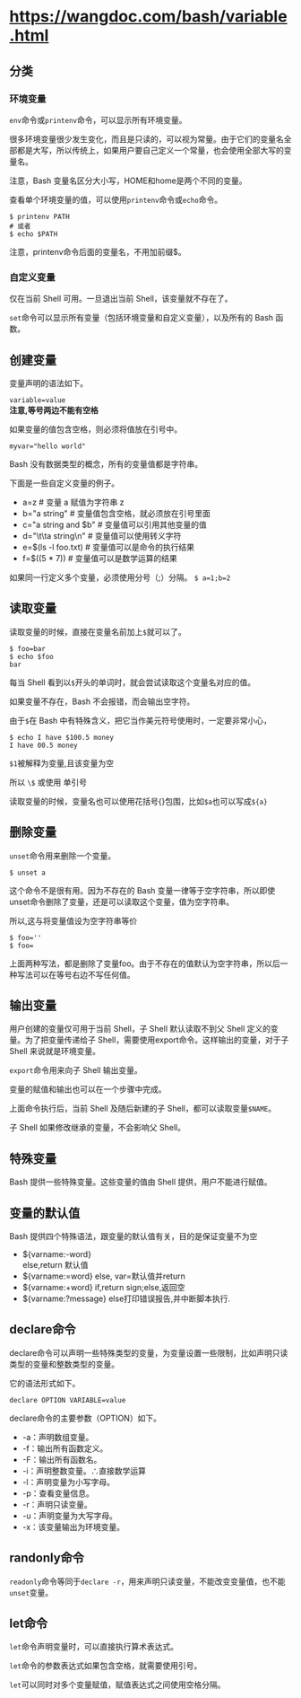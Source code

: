 # <https://wangdoc.com/bash/variable.html>

## 分类

### 环境变量

`env`命令或`printenv`命令，可以显示所有环境变量。

很多环境变量很少发生变化，而且是只读的，可以视为常量。由于它们的变量名全部都是大写，所以传统上，如果用户要自己定义一个常量，也会使用全部大写的变量名。

注意，Bash 变量名区分大小写，HOME和home是两个不同的变量。

查看单个环境变量的值，可以使用`printenv`命令或`echo`命令。

```
$ printenv PATH
# 或者
$ echo $PATH
```

注意，printenv命令后面的变量名，不用加前缀$。

### 自定义变量

仅在当前 Shell 可用。一旦退出当前 Shell，该变量就不存在了。

`set`命令可以显示所有变量（包括环境变量和自定义变量），以及所有的 Bash 函数。

## 创建变量

变量声明的语法如下。

`variable=value`  
**注意,等号两边不能有空格**

如果变量的值包含空格，则必须将值放在引号中。

`myvar="hello world"`

Bash 没有数据类型的概念，所有的变量值都是字符串。

下面是一些自定义变量的例子。

- a=z                     # 变量 a 赋值为字符串 z
- b="a string"            # 变量值包含空格，就必须放在引号里面
- c="a string and $b"     # 变量值可以引用其他变量的值
- d="\t\ta string\n"      # 变量值可以使用转义字符
- e=$(ls -l foo.txt)      # 变量值可以是命令的执行结果
- f=$((5 * 7))            # 变量值可以是数学运算的结果

如果同一行定义多个变量，必须使用分号（;）分隔。
`$ a=1;b=2`

## 读取变量

读取变量的时候，直接在变量名前加上`$`就可以了。

```
$ foo=bar
$ echo $foo
bar
```

每当 Shell 看到以`$`开头的单词时，就会尝试读取这个变量名对应的值。

如果变量不存在，Bash 不会报错，而会输出空字符。

由于`$`在 Bash 中有特殊含义，把它当作美元符号使用时，一定要非常小心，

```
$ echo I have $100.5 money
I have 00.5 money
```

`$1`被解释为变量,且该变量为空

所以 `\$` 或使用 单引号

读取变量的时候，变量名也可以使用花括号{}包围，比如`$a`也可以写成`${a}`

## 删除变量

`unset`命令用来删除一个变量。

`$ unset a`

这个命令不是很有用。因为不存在的 Bash 变量一律等于空字符串，所以即使unset命令删除了变量，还是可以读取这个变量，值为空字符串。

所以,这与将变量值设为空字符串等价

```
$ foo=''
$ foo=
```

上面两种写法，都是删除了变量foo。由于不存在的值默认为空字符串，所以后一种写法可以在等号右边不写任何值。

## 输出变量

用户创建的变量仅可用于当前 Shell，子 Shell 默认读取不到父 Shell 定义的变量。为了把变量传递给子 Shell，需要使用export命令。这样输出的变量，对于子 Shell 来说就是环境变量。

`export`命令用来向子 Shell 输出变量。

变量的赋值和输出也可以在一个步骤中完成。

上面命令执行后，当前 Shell 及随后新建的子 Shell，都可以读取变量`$NAME`。

子 Shell 如果修改继承的变量，不会影响父 Shell。

## 特殊变量

Bash 提供一些特殊变量。这些变量的值由 Shell 提供，用户不能进行赋值。

## 变量的默认值

Bash 提供四个特殊语法，跟变量的默认值有关，目的是保证变量不为空

- ${varname:-word}  
  else,return 默认值
- ${varname:=word}
  else, var=默认值并return
- ${varname:+word}
  if,return sign;else,返回空
- ${varname:?message}
  else打印错误报告,并中断脚本执行.

## declare命令

declare命令可以声明一些特殊类型的变量，为变量设置一些限制，比如声明只读类型的变量和整数类型的变量。

它的语法形式如下。

`declare OPTION VARIABLE=value`

declare命令的主要参数（OPTION）如下。

- -a：声明数组变量。
- -f：输出所有函数定义。
- -F：输出所有函数名。
- -i：声明整数变量。∴直接数学运算
- -l：声明变量为小写字母。
- -p：查看变量信息。
- -r：声明只读变量。
- -u：声明变量为大写字母。
- -x：该变量输出为环境变量。
  
## randonly命令

`readonly`命令等同于`declare -r`，用来声明只读变量，不能改变变量值，也不能`unset`变量。

## let命令

`let`命令声明变量时，可以直接执行算术表达式。

`let`命令的参数表达式如果包含空格，就需要使用引号。

`let`可以同时对多个变量赋值，赋值表达式之间使用空格分隔。
